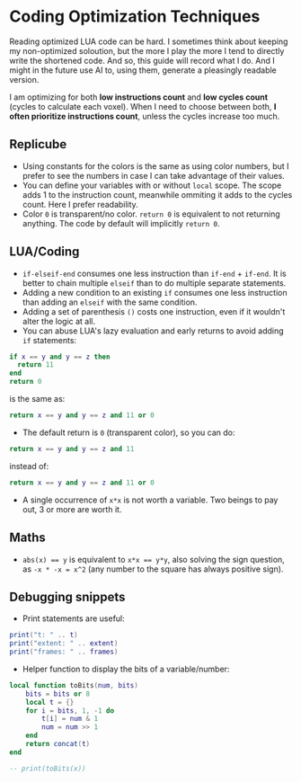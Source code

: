 # Coding Optimization Techniques

Reading optimized LUA code can be hard. I sometimes think about keeping my non-optimized soloution, but the more I play the more I tend to directly write the shortened code. And so, this guide will record what I do. And I might in the future use AI to, using them, generate a pleasingly readable version.

I am optimizing for both **low instructions count** and **low cycles count** (cycles to calculate each voxel). When I need to choose between both, **I often prioritize instructions count**, unless the cycles increase too much.

## Replicube

- Using constants for the colors is the same as using color numbers, but I prefer to see the numbers in case I can take advantage of their values.
- You can define your variables with or without `local` scope. The scope adds 1 to the instruction count, meanwhile ommiting it adds to the cycles count. Here I prefer readability.
- Color `0` is transparent/no color. `return 0` is equivalent to not returning anything. The code by default will implicitly `return 0`.

## LUA/Coding

- `if-elseif-end` consumes one less instruction than `if-end` + `if-end`. It is better to chain multiple `elseif` than to do multiple separate statements. 
- Adding a new condition to an existing `if` consumes one less instruction than adding an `elseif` with the same condition.
- Adding a set of parenthesis `()` costs one instruction, even if it wouldn't alter the logic at all.
- You can abuse LUA's lazy evaluation and early returns to avoid adding `if` statements:
```lua
if x == y and y == z then
  return 11
end
return 0
```
is the same as:
```lua
return x == y and y == z and 11 or 0
```
- The default return is `0` (transparent color), so you can do:
```lua
return x == y and y == z and 11
```
instead of:
```lua
return x == y and y == z and 11 or 0
```
- A single occurrence of `x*x` is not worth a variable. Two beings to pay out, 3 or more are worth it.

## Maths

- `abs(x) == y` is equivalent to `x*x == y*y`, also solving the sign question, as `-x * -x = x^2` (any number to the square has always positive sign).


## Debugging snippets

- Print statements are useful:
```lua
print("t: " .. t)
print("extent: " .. extent)
print("frames: " .. frames)
```
- Helper function to display the bits of a variable/number:
```lua
local function toBits(num, bits)
    bits = bits or 8
    local t = {}
    for i = bits, 1, -1 do
        t[i] = num & 1
        num = num >> 1
    end
    return concat(t)
end

-- print(toBits(x))
```
